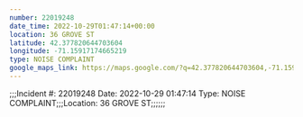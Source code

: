 ```yaml
---
number: 22019248
date_time: 2022-10-29T01:47:14+00:00
location: 36 GROVE ST
latitude: 42.377820644703604
longitude: -71.15917174665219
type: NOISE COMPLAINT
google_maps_link: https://maps.google.com/?q=42.377820644703604,-71.15917174665219
---
```


;;;Incident #: 22019248   Date: 2022-10-29 01:47:14   Type: NOISE COMPLAINT;;;Location: 36 GROVE ST;;;;;;
